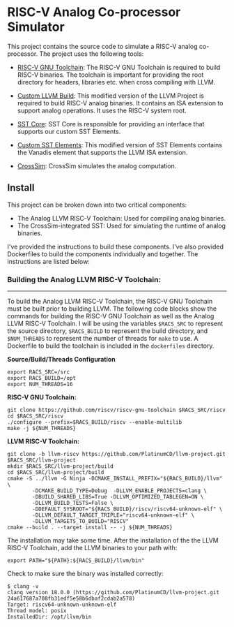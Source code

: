 # RISC-V Analog Co-processor Simulator

This project contains the source code to simulate a RISC-V analog co-processor. The project uses the following tools:

- [RISC-V GNU Toolchain](https://github.com/riscv/riscv-gnu-toolchain): The RISC-V GNU Toolchain is required to build RISC-V binaries. The toolchain is important for providing the root directory for headers, libraries etc. when cross compiling with LLVM.

- [Custom LLVM Build](https://github.com/PlatinumCD/llvm-project/tree/llvm-riscv): This modified version of the LLVM Project is required to build RISC-V analog binaries. It contains an ISA extension to support analog operations. It uses the RISC-V system root.

- [SST Core](https://github.com/sstsimulator/sst-core): SST Core is responsible for providing an interface that supports our custom SST Elements. 

- [Custom SST Elements](https://github.com/PlatinumCD/sst-elements/tree/basic_rocc): This modified version of SST Elements contains the Vanadis element that supports the LLVM ISA extension.  

- [CrossSim](https://github.com/sandialabs/cross-sim): CrossSim simulates the analog computation. 

## Install

This project can be broken down into two critical components:

- The Analog LLVM RISC-V Toolchain: Used for compiling analog binaries.
- The CrossSim-integrated SST: Used for simulating the runtime of analog binaries.

I've provided the instructions to build these components. I've also provided Dockerfiles to build the components individually and together. The instructions are listed below:

### Building the Analog LLVM RISC-V Toolchain:
---

To build the Analog LLVM RISC-V Toolchain, the RISC-V GNU Toolchain must be built prior to building LLVM. The following code blocks show the commands for building the RISC-V GNU Toolchain as well as the Analog LLVM RISC-V Toolchain. I will be using the variables `$RACS_SRC` to represent the source directory, `$RACS_BUILD` to represent the build directory, and `$NUM_THREADS` to represent the number of threads for `make` to use. A Dockerfile to build the toolchain is included in the `dockerfiles` directory. 

__Source/Build/Threads Configuration__
```
export RACS_SRC=/src
export RACS_BUILD=/opt
export NUM_THREADS=16
```

__RISC-V GNU Toolchain:__
```
git clone https://github.com/riscv/riscv-gnu-toolchain $RACS_SRC/riscv
cd $RACS_SRC/riscv
./configure --prefix=$RACS_BUILD/riscv --enable-multilib
make -j ${NUM_THREADS}
```

__LLVM RISC-V Toolchain:__
```
git clone -b llvm-riscv https://github.com/PlatinumCD/llvm-project.git $RACS_SRC/llvm-project
mkdir $RACS_SRC/llvm-project/build
cd $RACS_SRC/llvm-project/build
cmake -S ../llvm -G Ninja -DCMAKE_INSTALL_PREFIX="${RACS_BUILD}/llvm" \
        -DCMAKE_BUILD_TYPE=Debug  -DLLVM_ENABLE_PROJECTS=clang \
        -DBUILD_SHARED_LIBS=True -DLLVM_OPTIMIZED_TABLEGEN=ON \
        -DLLVM_BUILD_TESTS=False \
        -DDEFAULT_SYSROOT="${RACS_BUILD}/riscv/riscv64-unknown-elf" \
        -DLLVM_DEFAULT_TARGET_TRIPLE="riscv64-unknown-elf" \
        -DLLVM_TARGETS_TO_BUILD="RISCV"
cmake --build . --target install -- -j ${NUM_THREADS}
```

The installation may take some time. After the installation of the the LLVM RISC-V Toolchain, add the LLVM binaries to your path with:
```
export PATH="${PATH}:${RACS_BUILD}/llvm/bin"
```

Check to make sure the binary was installed correctly:
```
$ clang -v
clang version 18.0.0 (https://github.com/PlatinumCD/llvm-project.git 24a617687a708fb31edf5e58b6dbaf2cdab2a578)
Target: riscv64-unknown-unknown-elf
Thread model: posix
InstalledDir: /opt/llvm/bin
```

